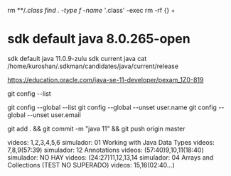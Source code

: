 rm **/*.class
find . -type f -name '*.class' -exec rm -rf {} +


# sdk default java 8.0.265-open
sdk default java 11.0.9-zulu
sdk current java
cat /home/kuroshan/.sdkman/candidates/java/current/release 



https://education.oracle.com/java-se-11-developer/pexam_1Z0-819

git config --list

git config --global --list
git config --global --unset user.name
git config --global --unset user.email

git add . && git commit -m "java 11" && git push origin master

videos: 1,2,3,4,5,6
simulador: 01 Working with Java Data Types
videos: 7,8,9(57:39)
simulador: 12 Annotations
videos: (57:40)9,10,11(18:40)
simulador: NO HAY
videos: (24:27)11,12,13,14
simulador: 04 Arrays and Collections (TEST NO SUPERADO)
videos: 15,16(02:40...)
